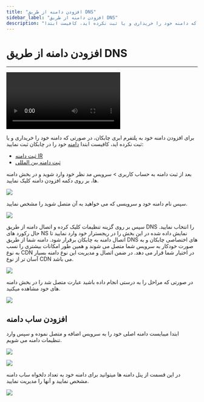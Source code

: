 ```yaml
---
title: "افزودن دامنه از طریق DNS"
sidebar_label: "افزودن دامنه از طریق DNS"
description: "برای افزودن دامنه خود به پلتفرم ابری چابکان، در صورتی که دامنه خود را خریداری و یا ثبت نکرده اید، کافیست ابتدا"
---
```


# افزودن دامنه از طریق DNS
---

<video controls width="300">
  <source src="https://s1.chabokan.net/docs/videos/dns-chabokan.m4v" />
</video>

برای افزودن دامنه خود به پلتفرم ابری چابکان، در صورتی که دامنه خود را خریداری و یا ثبت نکرده اید، کافیست ابتدا [دامنه](https://hub.chabokan.net/fa/domains/) خود را در چابکان ثبت نمایید:
- [ثبت دامنه IR](https://docs.chabokan.net/domains/register-domain/)
- [ثبت دامنه بین المللی](https://docs.chabokan.net/domains/register-international-domain/)

بعد از ثبت دامنه به حساب کاربری > سرویس مد نظر خود وارد شوید و در بخش دامنه ها، بر روی دکمه افزودن دامنه کلیک نمایید.

![](https://s1.chabokan.net/docs/images/domain_2.jpg)

سپس نام دامنه خود و سرویسی که می خواهید به آن متصل شوید را مشخص نمایید.

![](https://s1.chabokan.net/docs/images/domain_3.jpg)

سپس بر روی گزینه تنظیمات کلیک کرده و اتصال دامنه از طریق DNS را انتخاب نمایید. حال رکورد های NS نمایش داده شده در این بخش را در ریجسترار خود وارد نمایید تا اتصال دامنه به چابکان برقرار شود. دامنه شما از طریق DNS های اختصاصی چابکان و به صورت خودکار به سرویس شما متصل می شوند و همین طور امکانات بیشتری را نسب به نوع CDN در اختیار شما قرار می دهد. در ضمن اتصال و مدیریت این نوع دامنه بسیار آسان تر از نوع CDN می باشد.

![](https://s1.chabokan.net/docs/images/domain_4.jpg)

در صورتی که مراحل را به درستی انجام داده باشید عبارت متصل شد را در بخش دامنه های خود مشاهده میکنید.

![](https://s1.chabokan.net/docs/images/domain_6.jpg)

## افزودن ساب دامنه

ابتدا میبایست دامنه اصلی خود را به سرویس اضافه و متصل نموده و سپس وارد تنظیمات دامنه می شویم.

![](https://s1.chabokan.net/docs/gifs/dashboard-domain/dashboard-domain-subdomain-install.gif)

![](https://s1.chabokan.net/docs/images/domains-panel.jpg)

در این قسمت از پنل دامنه ها میتوانید برای دامنه خود به تعداد دلخواه ساب دامنه مشخص نمایید و آنها را مدیریت نمایید.

![](https://s1.chabokan.net/docs/images/5.jpg)
